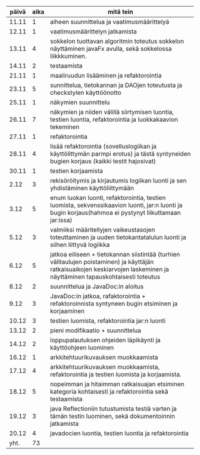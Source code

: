 päivä | aika | mitä tein
----- | ---- | ---------
11.11 | 1 | aiheen suunnittelua ja vaatimusmäärittelyä 
12.11 | 1 | vaatimusmäärittelyn jatkamista
13.11 | 4 | sokkelon tuottavan algoritmin toteutus sokkelon näyttäminen javaFx avulla, sekä sokkelossa liikkkuminen.
14.11 | 2 | testaamista
21.11 | 1 | maaliruudun lisääminen ja refaktorointia
23.11 | 5 | sunnittelua, tietokannan ja DAOjen toteutusta ja checkstylen käyttöönotto
25.11 | 1 | näkymien suunnittelu
26.11 | 7 | näkymien ja niiden välillä siirtymisen luontia, testien luontia, refaktorointia ja luokkakaavion tekeminen 
27.11 | 1 | refaktorointia
28.11 | 4 | lisää refaktorointia (sovelluslogiikan ja käyttölittymän parmpi erotus) ja tästä syntyneiden bugien korjaus (kaikki testit hajosivat)
30.11 | 1 | testien korjaamista
2.12 | 3 | rekisöröitymis ja kirjautumis logiikan luonti ja sen yhdistäminen käyttöliittymään
3.12 | 5 | enum luokan luonti, refaktorointia, testien luomista, sekvenssikaavion luonti, jar:n luonti ja bugin korjaus(hahmoa ei pystynyt liikuttamaan jar:issa)
5.12 | 3 | valmiiksi määritellyjen vaikeustasojen toteuttaminen ja uuden tietokantatalulun luonti ja siihen liittyvä logiikka 
6.12 | 5 | jatkoa eiliseen + tietokannan siistintää (turhien välitaulujen poistaminen) ja käyttäjän ratkaisuaikojen keskiarvojen laskeminen ja näyttäminen tapauskohtaisesti toteutus 
8.12 | 2 | suunnittelua ja JavaDoc:in aloitus
9.12 | 3 | JavaDoc:in jatkoa, rafaktorointia + refaktoroinnista syntyneen bugin etsiminen ja korjaaminen
10.12 | 3 | testien luomista, refaktorointia jar:n luonti
13.12 | 2 | pieni modifikaatio + suunnittelua
14.12 | 2 | loppupalautuksen ohjeiden läpikäynti ja käyttöohjeen luominen
16.12 | 1 | arkkitehtuurikuvauksen muokkaamista
17.12 | 4 | arkkitehtuurikuvauksen muokkaamista, refaktorointia ja testien luomista ja korjaamista.
18.12 | 5 | nopeimman ja hitaimman ratkaisuajan etsiminen kategoria kohtaisesti ja refaktorointia sekä testaamista
19.12 | 3 | java Reflectioniin tutustumista testiä varten ja tämän testin luominen, sekä dokumentoinnin jatkamista
20.12 | 4 | javadocien luontia, testien luontia ja refaktorointia
yht. | 73 |
